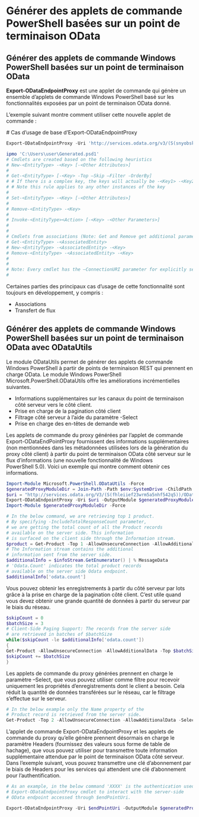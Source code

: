 # <a name="generate-powershell-cmdlets-based-on-odata-endpoint"></a>Générer des applets de commande PowerShell basées sur un point de terminaison OData
<a name="generate-windows-powershell-cmdlets-based-on-an-odata-endpoint"></a>Générer des applets de commande Windows PowerShell basées sur un point de terminaison OData
--------------------------------------------------------------

**Export-ODataEndpointProxy** est une applet de commande qui génère un ensemble d’applets de commande Windows PowerShell basé sur les fonctionnalités exposées par un point de terminaison OData donné.

L’exemple suivant montre comment utiliser cette nouvelle applet de commande :

\# Cas d’usage de base d’Export-ODataEndpointProxy

```powershell
Export-ODataEndpointProxy -Uri 'http://services.odata.org/v3/(S(snyobsk1hhutkb2yulwldgf1))/odata/odata.svc' -OutputModule C:\Users\user\Generated.psd1

ipmo 'C:\Users\user\Generated.psd1'
# Cmdlets are created based on the following heuristics
# New-<EntityType> -<Key> [-<Other Attributes>]
#
# Get-<EntityType> [-<Key> -Top –Skip –Filter -OrderBy]
# # If there is a complex key, the keys will actually be -<Key1> -<Key2>…
# # Note this rule applies to any other instances of the key
#
# Set-<EntityType> -<Key> [-<Other Attributes>]
#
# Remove-<EntityType> -<Key>
#
# Invoke-<EntityType><Action> [-<Key> -<Other Parameters>]
#
#
# Cmdlets from associations (Note: Get and Remove get additional parameter sets)
# Get-<EntityType> -<AssociatedEntity>
# New-<EntityType> -<AssociatedEntity> -<Key>
# Remove-<EntityType> -<AssociatedEntity> -<Key>
#
#
# Note: Every cmdlet has the –ConnectionURI parameter for explicitly setting the URI of the endpoint. This normally uses the same address that you gave the Export-ODataEndpointProxy cmdlet, but can be overridden in this fashion for the sake of similar endpoints.
#
```

Certaines parties des principaux cas d’usage de cette fonctionnalité sont toujours en développement, y compris :
-   Associations
-   Transfert de flux

<a name="generate-windows-powershell-cmdlets-based-on-an-odata-endpoint-with-odatautils"></a>Générer des applets de commande Windows PowerShell basées sur un point de terminaison OData avec ODataUtils
------------------------------------------------------------------------------
Le module ODataUtils permet de générer des applets de commande Windows PowerShell à partir de points de terminaison REST qui prennent en charge OData. Le module Windows PowerShell Microsoft.PowerShell.ODataUtils offre les améliorations incrémentielles suivantes.
-   Informations supplémentaires sur les canaux du point de terminaison côté serveur vers le côté client.
-   Prise en charge de la pagination côté client
-   Filtrage côté serveur à l’aide du paramètre -Select
-   Prise en charge des en-têtes de demande web

Les applets de commande du proxy générées par l’applet de commande Export-ODataEndPointProxy fournissent des informations supplémentaires (non mentionnées dans les métadonnées utilisées lors de la génération du proxy côté client) à partir du point de terminaison OData côté serveur sur le flux d’informations (une nouvelle fonctionnalité de Windows PowerShell 5.0). Voici un exemple qui montre comment obtenir ces informations.
```powershell
Import-Module Microsoft.PowerShell.ODataUtils -Force
$generatedProxyModuleDir = Join-Path -Path $env:SystemDrive -ChildPath 'ODataDemoProxy'
$uri = "http://services.odata.org/V3/(S(fhleiief23wrm5a5nhf542q5))/OData/OData.svc/"
Export-ODataEndpointProxy -Uri $uri -OutputModule $generatedProxyModuleDir -Force -AllowUnSecureConnection -Verbose -AllowClobber
Import-Module $generatedProxyModuleDir -Force

# In the below command, we are retrieving top 1 product.
# By specifying -IncludeTotalResponseCount parameter,
# we are getting the total count of all the Product records
# available on the server side. This information
# is surfaced on the client side through the Information stream.
$product = Get-Product -Top 1 -AllowUnsecureConnection -AllowAdditionalData -IncludeTotalResponseCount -InformationVariable infoStream
# The Information stream contains the additional
# information sent from the server side.
$additionalInfo = $infoStream.GetEnumerator() | % MessageData
# 'Odata.Count' indicates the total product records
# available on the server side Odata endpoint.
$additionalInfo['odata.count']
```

Vous pouvez obtenir les enregistrements à partir du côté serveur par lots grâce à la prise en charge de la pagination côté client. C’est utile quand vous devez obtenir une grande quantité de données à partir du serveur par le biais du réseau.
```powershell
$skipCount = 0
$batchSize = 3
# Client-Side Paging Support: The records from the server side
# are retrieved in batches of $batchSize
while($skipCount -le $additionalInfo['odata.count'])
{
Get-Product -AllowUnsecureConnection -AllowAdditionalData -Top $batchSize -Skip $skipCount
$skipCount += $batchSize
}
```

Les applets de commande du proxy générées prennent en charge le paramètre –Select, que vous pouvez utiliser comme filtre pour recevoir uniquement les propriétés d’enregistrements dont le client a besoin. Cela réduit la quantité de données transférées sur le réseau, car le filtrage s’effectue sur le serveur.
```powershell
# In the below example only the Name property of the
# Product record is retrieved from the server side.
Get-Product -Top 2 -AllowUnsecureConnection -AllowAdditionalData -Select Name
```

L’applet de commande Export-ODataEndpointProxy et les applets de commande du proxy qu’elle génère prennent désormais en charge le paramètre Headers (fournissez des valeurs sous forme de table de hachage), que vous pouvez utiliser pour transmettre toute information supplémentaire attendue par le point de terminaison OData côté serveur. Dans l’exemple suivant, vous pouvez transmettre une clé d’abonnement par le biais de Headers pour les services qui attendent une clé d’abonnement pour l’authentification.
```powershell
# As an example, in the below command 'XXXX' is the authentication used by the
# Export-ODataEndpointProxy cmdlet to interact with the server-side
# OData endpoint accessed through $endPointUri.

Export-ODataEndpointProxy -Uri $endPointUri -OutputModule $generatedProxyModuleDir -Force -AllowUnSecureConnection -Verbose -Headers @{'subscription-key'='XXXX'}
```
